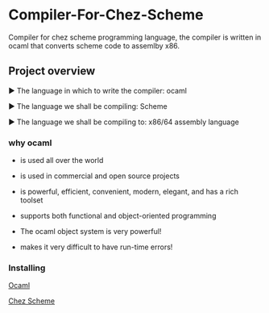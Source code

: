 # Compiler-For-Chez-Scheme
Compiler for chez scheme programming language, the compiler is written in ocaml that converts scheme code to assemlby x86.


## Project overview
▶ The language in which to write the compiler: ocaml

▶ The language we shall be compiling: Scheme

▶ The language we shall be compiling to: x86/64 assembly
language

### why ocaml
- is used all over the world

- is used in commercial and open source projects

- is powerful, efficient, convenient, modern, elegant, and has a
rich toolset

- supports both functional and object-oriented programming

- The ocaml object system is very powerful!

- makes it very difficult to have run-time errors!

### Installing
[Ocaml](https://ocaml.org/)

[Chez Scheme](https://cisco.github.io/ChezScheme/)
